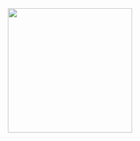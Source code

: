 <div align="center">
  <img src="https://github.com/user-attachments/assets/a32fe290-06a6-48e9-80a9-e86e740ade30" width="250" />
</div>
